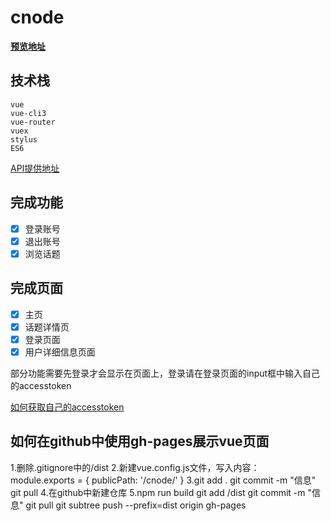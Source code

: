 # cnode
**[预览地址](https://kekevvv.github.io/cnode/)**

## 技术栈
```
vue
vue-cli3
vue-router
vuex
stylus
ES6
```
[API提供地址](https://cnodejs.org/api)
## 完成功能
- [x] 登录账号
- [x] 退出账号
- [x] 浏览话题

## 完成页面
- [x] 主页
- [x] 话题详情页
- [x] 登录页面
- [x] 用户详细信息页面

部分功能需要先登录才会显示在页面上，登录请在登录页面的input框中输入自己的accesstoken

[如何获取自己的accesstoken](https://note.youdao.com/share/?id=6a2c41f0617d0ee82179f06206bd48bf&type=note#/)

## 如何在github中使用gh-pages展示vue页面
1.删除.gitignore中的/dist
2.新建vue.config.js文件，写入内容：
module.exports = {
    publicPath: '/cnode/'
}
3.git add .
git commit -m "信息"
git pull 
4.在github中新建仓库
5.npm run build
git add /dist
git commit -m "信息"
git pull
git subtree push --prefix=dist origin gh-pages
